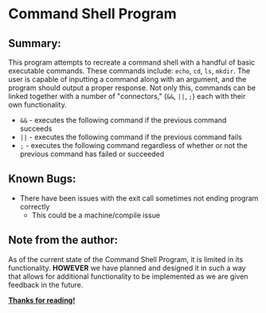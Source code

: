 # Command Shell Program

## Summary:

This program attempts to recreate a command shell with a handful of basic executable commands. These commands include: `echo`, `cd`, `ls`, `mkdir`. The user is capable of inputting a command along with an argument, and the program should output a proper response. Not only this, commands can be linked together with a number of "connectors," (`&&`, `||`, `;`) each with their own functionality.


- `&&` - executes the following command if the previous command succeeds
- `||` - executes the following command if the previous command fails
- `;` - executes the following command regardless of whether or not the previous command has failed or succeeded


## Known Bugs:
- There have been issues with the exit call sometimes not ending program correctly
  - This could be a machine/compile issue

## Note from the author:
As of the current state of the Command Shell Program, it is limited in its functionality. **HOWEVER** we have planned and designed it in such a way that allows for additional functionality to be implemented as we are given feedback in the future.

**[Thanks for reading!](https://humorside.com/wp-content/uploads/2017/12/thank-you-meme-02-1.jpg)**
